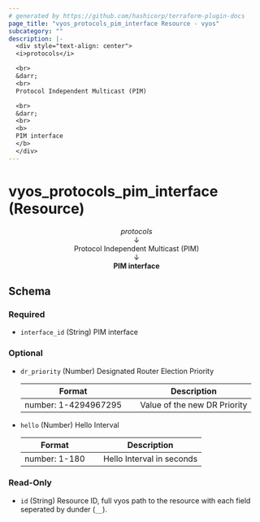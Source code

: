 ```yaml
---
# generated by https://github.com/hashicorp/terraform-plugin-docs
page_title: "vyos_protocols_pim_interface Resource - vyos"
subcategory: ""
description: |-
  <div style="text-align: center">
  <i>protocols</i>

  <br>
  &darr;
  <br>
  Protocol Independent Multicast (PIM)

  <br>
  &darr;
  <br>
  <b>
  PIM interface
  </b>
  </div>
---
```


# vyos_protocols_pim_interface (Resource)

<div style="text-align: center">
<i>protocols</i>

<br>
&darr;
<br>
Protocol Independent Multicast (PIM)

<br>
&darr;
<br>
<b>
PIM interface
</b>
</div>



<!-- schema generated by tfplugindocs -->
## Schema

### Required

- `interface_id` (String) PIM interface

### Optional

- `dr_priority` (Number) Designated Router Election Priority

    |  Format &emsp; | Description  |
    |----------|---------------|
    |  number: 1-4294967295  &emsp; |  Value of the new DR Priority  |
- `hello` (Number) Hello Interval

    |  Format &emsp; | Description  |
    |----------|---------------|
    |  number: 1-180  &emsp; |  Hello Interval in seconds  |

### Read-Only

- `id` (String) Resource ID, full vyos path to the resource with each field seperated by dunder (`__`).
